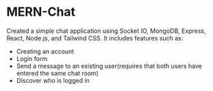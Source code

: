 # MERN-Chat

Created a simple chat application using Socket IO, MongoDB, Express, React, Node.js, and Tailwind CSS. It includes features such as:

* Creating an account 
* Login form 
* Send a message to an existing user(requires that both users  have entered the same chat room) 
* Discover who is logged in
